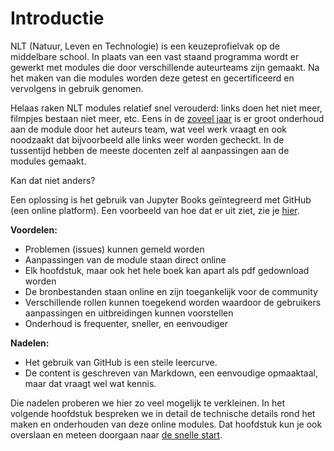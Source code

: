 # Introductie

NLT (Natuur, Leven en Technologie) is een keuzeprofielvak op de middelbare school. In plaats van een vast staand programma wordt er gewerkt met modules die door verschillende auteurteams zijn gemaakt. Na het maken van die modules worden deze getest en gecertificeerd en vervolgens in gebruik genomen. 

Helaas raken NLT modules relatief snel verouderd: links doen het niet meer, filmpjes bestaan niet meer, etc. Eens in de [zoveel jaar](https://www.verenigingnlt.nl/site/assets/files/1049/procedure_onderhoud_nlt_modules_sept_2012.pdf) is er groot onderhoud aan de module door het auteurs team, wat veel werk vraagt en ook noodzaakt dat bijvoorbeeld alle links weer worden gecheckt. In de tussentijd hebben de meeste docenten zelf al aanpassingen aan de modules gemaakt.

Kan dat niet anders?

Een oplossing is het gebruik van Jupyter Books geïntegreerd met GitHub (een online platform). Een voorbeeld van hoe dat er uit ziet, zie je [hier](https://nlt-modules.github.io/Schakelmodule/).

**Voordelen:**
*  Problemen (issues) kunnen gemeld worden 
*  Aanpassingen van de module staan direct online 
*  Elk hoofdstuk, maar ook het hele boek kan apart als pdf gedownload worden 
*  De bronbestanden staan online en zijn toegankelijk voor de community 
*  Verschillende rollen kunnen toegekend worden waardoor de gebruikers aanpassingen en uitbreidingen kunnen voorstellen 
*  Onderhoud is frequenter, sneller, en eenvoudiger

**Nadelen:**
* Het gebruik van GitHub is een steile leercurve. 
* De content is geschreven van Markdown, een eenvoudige opmaaktaal, maar dat vraagt wel wat kennis.

Die nadelen proberen we hier zo veel mogelijk te verkleinen. In het volgende hoofdstuk bespreken we in detail de technische details rond het maken en onderhouden van deze online modules. Dat hoofdstuk kun je ook overslaan en meteen doorgaan naar [de snelle start](howto.md).